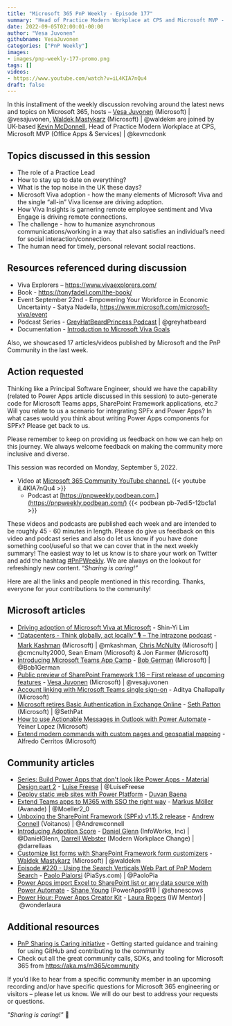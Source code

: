 ```yaml
---
title: "Microsoft 365 PnP Weekly - Episode 177"
summary: "Head of Practice Modern Workplace at CPS and Microsoft MVP - Kevin McDonnell, joins Microsoft’s Vesa Juvonen and Waldek Mastykarz in a human sided discussion focused on employee experience, remote work, and Microsoft Viva. As well, 17 articles/videos by Microsoft/Community are highlighted."
date: 2022-09-05T02:00:01-00:00
author: "Vesa Juvonen"
githubname: VesaJuvonen
categories: ["PnP Weekly"]
images:
- images/pnp-weekly-177-promo.png
tags: []
videos:
- https://www.youtube.com/watch?v=iL4KIA7nQu4
draft: false
---
```

 
In this installment of the weekly discussion revolving around the latest news and topics on Microsoft 365, hosts – [Vesa Juvonen](http://twitter.com/vesajuvonen) (Microsoft) \| @vesajuvonen, [Waldek Mastykarz](http://twitter.com/waldekm) (Microsoft) \| @waldekm are joined by UK-based [Kevin McDonnell](https://twitter.com/kevmcdonk), Head of Practice Modern Workplace at CPS, Microsoft MVP (Office Apps & Services) \| @kevmcdonk

## Topics discussed in this session

* The role of a Practice Lead
* How to stay up to date on everything?
* What is the top noise in the UK these days?
* Microsoft Viva adoption - how the many elements of Microsoft Viva and the single “all-in” Viva license are driving adoption.
* How Viva Insights is garnering remote employee sentiment and Viva Engage is driving remote connections.
* The challenge - how to humanize asynchronous communications/working in a way that also satisfies an individual’s need for social interaction/connection.
* The human need for timely, personal relevant social reactions.

## Resources referenced during discussion

* Viva Explorers – <https://www.vivaexplorers.com/>
* Book - <https://tonyfadell.com/the-book/>
* Event September 22nd - Empowering Your Workforce in Economic Uncertainty - Satya Nadella, <https://www.microsoft.com/microsoft-viva/event>
* Podcast Series - [GreyHatBeardPrincess Podcast](https://www.greyhatbeard.com/) \| @greyhatbeard
* Documentation - [Introduction to Microsoft Viva Goals](https://docs.microsoft.com/viva/goals/intro-to-ms-viva-goals)


Also, we showcased 17 articles/videos published by Microsoft and the PnP Community in the last week.

## Action requested

Thinking like a Principal Software Engineer, should we have the capability (related to Power Apps article discussed in this session) to auto-generate code for Microsoft Teams apps, SharePoint Framework applications, etc.? Will you relate to us a scenario for integrating SPFx and Power Apps? In what cases would you think about writing Power Apps components for SPFx? Please get back to us.

Please remember to keep on providing us feedback on how we can help on this journey. We always welcome feedback on making the community more inclusive and diverse.

This session was recorded on Monday, September 5, 2022.

*   Video at [Microsoft 365 Community YouTube channel.](https://aka.ms/m365pnp-videos)
    {{< youtube iL4KIA7nQu4 >}}
    *   Podcast at [https://pnpweekly.podbean.com.](https://pnpweekly.podbean.com/) 
    {{< podbean pb-7edi5-12bc1a1 >}}   

These videos and podcasts are published each week and are intended to be roughly 45 - 60 minutes in length.  Please do give us feedback on this video and podcast series and also do let us know if you have done something cool/useful so that we can cover that in the next weekly summary! The easiest way to let us know is to share your work on Twitter and add the hashtag [#PnPWeekly](https://twitter.com/search?q=%23pnpweekly). We are always on the lookout for refreshingly new content. “_Sharing is caring!”_ 

Here are all the links and people mentioned in this recording. Thanks, everyone for your contributions to the community!

## Microsoft articles

* [Driving adoption of Microsoft Viva at Microsoft](https://techcommunity.microsoft.com/t5/microsoft-viva-blog/driving-adoption-of-microsoft-viva-at-microsoft/ba-p/3612072) - Shin-Yi Lim
* [“Datacenters - Think globally, act locally” 🎙 – The Intrazone podcast](https://techcommunity.microsoft.com/t5/microsoft-sharepoint-blog/datacenters-think-globally-act-locally-the-intrazone-podcast/ba-p/3613279) - [Mark Kashman](https://twitter.com/mkashman) (Microsoft) | @mkashman, [Chris McNulty](https://twitter.com/cmcnulty2000) (Microsoft) | @cmcnulty2000, Sean Emam (Microsoft) & Jon Farmer (Microsoft)
* [Introducing Microsoft Teams App Camp](https://devblogs.microsoft.com/microsoft365dev/introducing-microsoft-teams-app-camp/) - [Bob German](https://twitter.com/Bob1German) (Microsoft) | @Bob1German
* [Public preview of SharePoint Framework 1.16 – First release of upcoming features](https://devblogs.microsoft.com/microsoft365dev/public-preview-of-sharepoint-framework-1-16-first-release-of-upcoming-features/) - [Vesa Juvonen](https://twitter.com/vesajuvonen) (Microsoft) | @vesajuvonen
* [Account linking with Microsoft Teams single sign-on](https://devblogs.microsoft.com/microsoft365dev/account-linking-with-microsoft-teams-single-sign-on/) - Aditya Challapally (Microsoft)
* [Microsoft retires Basic Authentication in Exchange Online](https://www.microsoft.com/microsoft-365/blog/2022/09/01/microsoft-retires-basic-authentication-in-exchange-online/) - [Seth Patton](https://twitter.com/SethPat) (Microsoft) | @SethPat
* [How to use Actionable Messages in Outlook with Power Automate](https://powerautomate.microsoft.com/blog/how-to-use-actionable-messages-in-outlook-with-power-automate/) - Yeiner Lopez (Microsoft)
* [Extend modern commands with custom pages and geospatial mapping](https://powerapps.microsoft.com/blog/extend-modern-commands-with-custom-pages-and-geospatial-mapping/) - Alfredo Cerritos (Microsoft)

## Community articles

* [Series: Build Power Apps that don't look like Power Apps - Material Design part 2](https://pnp.github.io/blog/post/build-powerapps-that-dont-look-like-powerapps-2/) - [Luise Freese](https://twitter.com/LuiseFreese) | @LuiseFreese
* [Deploy static web sites with Power Platform](https://pnp.github.io/blog/post/deploy-static-web-sites-with-powerplatform/) - [Duvan Baena](https://github.com/DuvanBaena/)
* [Extend Teams apps to M365 with SSO the right way](https://mmsharepoint.wordpress.com/2022/08/31/extend-teams-apps-to-m365-with-sso-the-right-way/) - [Markus Möller](https://twitter.com/Moeller2_0) (Avanade) | @Moeller2_0
* [Unboxing the SharePoint Framework (SPFx) v1.15.2 release](https://www.andrewconnell.com/blog/sharepoint-framework-v1-15-2-whats-in-latest-update-of-spfx/) - [Andrew Connell](https://twitter.com/andrewconnell) (Voitanos) | @Andrewconnell
* [Introducing Adoption Score](https://regarding365.com/introducing-adoption-score-af6be396ad1f) - [Daniel Glenn](https://twitter.com/DanielGlenn) (InfoWorks, Inc) | @DanielGlenn, [Darrell Webster](http://twitter.com/darrellaas) (Modern Workplace Change) | @darrellaas
* [Customize list forms with SharePoint Framework form customizers](https://blog.mastykarz.nl/customize-list-forms-sharepoint-framework-form-customizers/) - [Waldek Mastykarz](http://twitter.com/waldekm) (Microsoft) \| @waldekm
* [Episode #220 - Using the Search Verticals Web Part of PnP Modern Search](https://www.youtube.com/watch?v=SzPTCasRHfk) - [Paolo Pialorsi](http://twitter.com/PaoloPia) (PiaSys.com) | @PaoloPia
* [Power Apps import Excel to SharePoint list or any data source with Power Automate](https://www.youtube.com/watch?v=MhFNwjaR10A) - [Shane Young](https://twitter.com/ShanesCows) (PowerApps911) | @shanescows
* [Power Hour: Power Apps Creator Kit](https://www.youtube.com/watch?v=WqcrFfl8hRc) - [Laura Rogers](https://twitter.com/WonderLaura) (IW Mentor) | @wonderlaura
  
## Additional resources

* [PnP Sharing is Caring initiative](https://aka.ms/sharing-is-caring) - Getting started guidance and training for using GitHub and contributing to the community
* Check out all the great community calls, SDKs, and tooling for Microsoft 365 from <https://aka.ms/m365/community>

If you’d like to hear from a specific community member in an upcoming recording and/or have specific questions for Microsoft 365 engineering or visitors – please let us know. We will do our best to address your requests or questions.

_"Sharing is caring!"_ 🧡

